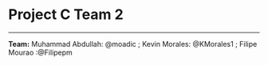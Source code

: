 # Project C Team 2
---------
**Team:** Muhammad Abdullah: @moadic ; Kevin Morales: @KMorales1 ; Filipe Mourao :@Filipepm
